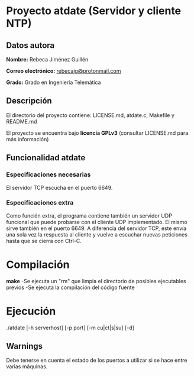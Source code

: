 # Proyecto atdate (Servidor y cliente NTP)
## Datos autora
**Nombre:** Rebeca Jiménez Guillén

**Correo electrónico:** rebecajg@protonmail.com

**Grado:** Grado en Ingeniería Telemática

## Descripción
  El directorio del proyecto contiene: LICENSE.md, atdate.c, Makefile y README.md
  
  El proyecto se encuentra bajo **licencia GPLv3** (consultar LICENSE.md para más información)

## Funcionalidad atdate
### Especificaciones necesarias
  El servidor TCP escucha en el puerto 6649.
  
### Especificaciones extra
  Como función extra, el programa contiene también un servidor UDP funcional que
  puede probarse con el cliente UDP implementado. El mismo sirve también en el
  puerto 6649.
  A diferencia del servidor TCP, este envía una sola vez la respuesta al cliente
  y vuelve a escuchar nuevas peticiones hasta que se cierra con Ctrl-C.

# Compilación
  **make**
    -Se ejecuta un "rm" que limpia el directorio de posibles ejecutables previos
    -Se ejecuta la compilación del código fuente

# Ejecución
  ./atdate [-h serverhost] [-p port] [-m cu|ct|s|su] [-d]

## Warnings
  Debe tenerse en cuenta el estado de los puertos a utilizar si se hace entre varias máquinas.
